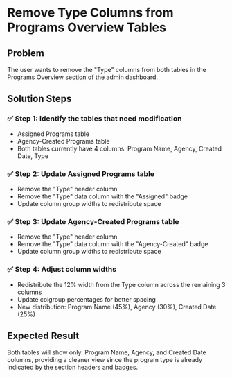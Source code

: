# Remove Type Columns from Programs Overview Tables

## Problem
The user wants to remove the "Type" columns from both tables in the Programs Overview section of the admin dashboard.

## Solution Steps

### ✅ Step 1: Identify the tables that need modification
- Assigned Programs table
- Agency-Created Programs table
- Both tables currently have 4 columns: Program Name, Agency, Created Date, Type

### ✅ Step 2: Update Assigned Programs table
- Remove the "Type" header column
- Remove the "Type" data column with the "Assigned" badge
- Update column group widths to redistribute space

### ✅ Step 3: Update Agency-Created Programs table
- Remove the "Type" header column  
- Remove the "Type" data column with the "Agency-Created" badge
- Update column group widths to redistribute space

### ✅ Step 4: Adjust column widths
- Redistribute the 12% width from the Type column across the remaining 3 columns
- Update colgroup percentages for better spacing
- New distribution: Program Name (45%), Agency (30%), Created Date (25%)

## Expected Result
Both tables will show only: Program Name, Agency, and Created Date columns, providing a cleaner view since the program type is already indicated by the section headers and badges.
